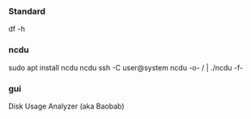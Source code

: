 ### Standard ###
df -h

### ncdu ###
sudo apt install ncdu
ncdu
ssh -C user@system ncdu -o- / | ./ncdu -f-

### gui ###
Disk Usage Analyzer (aka Baobab)